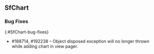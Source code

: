 ## SfChart

### Bug Fixes

{:#SfChart-bug-fixes} 

* \#188714, #192238 – Object disposed exception will no longer thrown while adding chart in view pager. 
